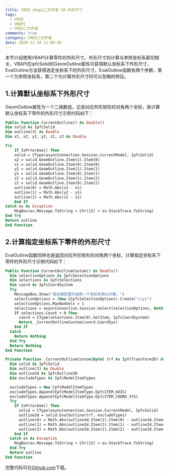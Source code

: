 ```yaml
---
title: CREO vbapi二次开发-10-外形尺寸
tags:
  - CREO
  - VBAPI
  - CREO二次开发
comments: true
category: CREO二次开发
date: 2020-11-10 11:00:36
---
```



本节介绍使用VBAPI计算零件的外形尺寸。外形尺寸的计算与参照坐标系密切相关，VBAPI在IpfcSolid的GeomOutline属性可获得默认坐标系下外形尺寸，EvalOutline方法获得选定坐标系下的外形尺寸。EvalOutline函数有两个参数，第一个为参照坐标系，第二个为计算外形尺寸时可以忽略的特征。

## 1.计算默认坐标系下外形尺寸

GeomOutline属性为一个二维数组，记录对应外形矩形的对角两个坐标，故计算默认坐标系下零件的外形尺寸示例代码如下：

```vb
Public Function CurrentOutline() As Double()
Dim solid As IpfcSolid
Dim outline(3) As Double
Dim x1, x2, y1, y2, z1, z2 As Double

Try
    If IsPrtorAsm() Then
    solid = CType(asyncConnection.Session.CurrentModel, IpfcSolid)
    x2 = solid.GeomOutline.Item(1).Item(0)
    x1 = solid.GeomOutline.Item(0).Item(0)
    y2 = solid.GeomOutline.Item(1).Item(1)
    y1 = solid.GeomOutline.Item(0).Item(1)
    z2 = solid.GeomOutline.Item(1).Item(2)
    z1 = solid.GeomOutline.Item(0).Item(2)
    outline(0) = Math.Abs(x2 - x1)
    outline(1) = Math.Abs(y2 - y1)
    outline(2) = Math.Abs(z2 - z1)
    End If
Catch ex As Exception
    MsgBox(ex.Message.ToString + Chr(13) + ex.StackTrace.ToString)
End Try
Return outline
End Function
```

## 2.计算指定坐标系下零件的外形尺寸

EvalOutline函数同样也是返回对应外形矩形的对角两个坐标，计算指定坐标系下零件的外形尺寸示例代码如下：

```vb
Public Function CurrentOutlineCustom() As Double()
  Dim selectionOptions As IpfcSelectionOptions
  Dim selections As CpfcSelections
  Dim coord As IpfcCoordSystem
  Try
    MessageBox.Show("请在模型图中选择一个坐标系用以计算。")
    selectionOptions = (New CCpfcSelectionOptions).Create("csys")
    selectionOptions.MaxNumSels = 1
    selections = asyncConnection.Session.Select(selectionOptions, Nothing)
    If selections.Count > 0 Then
      coord = CType(selections.Item(0).SelItem, IpfcCoordSystem)
      Return _CurrentOutlineCustom(coord.CoordSys)
    End If
  Catch
    Return Nothing
  End Try
  Return Nothing
End Function

Private Function _CurrentOutlineCustom(ByVal trf As IpfcTransform3D) As Double()
  Dim solid As IpfcSolid
  Dim outline(3) As Double
  Dim outline3d As IpfcOutline3D
  Dim excludeTypes As IpfcModelItemTypes

  excludeTypes = New CpfcModelItemTypes
  excludeTypes.Append(EpfcModelItemType.EpfcITEM_AXIS)
  excludeTypes.Append(EpfcModelItemType.EpfcITEM_COORD_SYS)
  Try
    If IsPrtorAsm() Then
      solid = CType(asyncConnection.Session.CurrentModel, IpfcSolid)
      outline3d = solid.EvalOutline(trf, excludeTypes)
      outline(0) = Math.Abs(outline3d.Item(1).Item(0) - outline3d.Item(0).Item(0))
      outline(1) = Math.Abs(outline3d.Item(1).Item(1) - outline3d.Item(0).Item(1))
      outline(2) = Math.Abs(outline3d.Item(1).Item(2) - outline3d.Item(0).Item(2))
    End If
  Catch ex As Exception
    MsgBox(ex.Message.ToString + Chr(13) + ex.StackTrace.ToString)
  End Try
  Return outline
End Function
```

完整代码可在<a href="https://github.com/slacker-HD/creo_vbapi" target="_blank">Github.com</a>下载。
